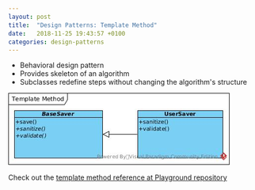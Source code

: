 ```yaml
---
layout: post
title:  "Design Patterns: Template Method"
date:   2018-11-25 19:43:57 +0100
categories: design-patterns
---
```

- Behavioral design pattern
- Provides skeleton of an algorithm
- Subclasses redefine steps without changing the algorithm's structure

![template method class diagram](/assets/design-patterns/template-method.jpg)

Check out the [template method reference at Playground repository][playground-reference]

[playground-reference]: https://github.com/dkolaczynski/playground/tree/master/src/main/java/pl/dkolaczynski/patterns/templatemethod

